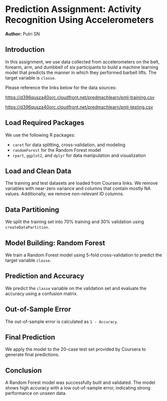 # Prediction Assignment: Activity Recognition Using Accelerometers  
**Author:** Putri SN  

## Introduction  
In this assignment, we use data collected from accelerometers on the belt, forearm, arm, and dumbbell of six participants to build a machine learning model that predicts the manner in which they performed barbell lifts. The target variable is `classe`.

Please reference the links below for the data sources:

https://d396qusza40orc.cloudfront.net/predmachlearn/pml-training.csv

https://d396qusza40orc.cloudfront.net/predmachlearn/pml-testing.csv

## Load Required Packages  
We use the following R packages:
- `caret` for data splitting, cross-validation, and modeling
- `randomForest` for the Random Forest model
- `rpart`, `ggplot2`, and `dplyr` for data manipulation and visualization

## Load and Clean Data  
The training and test datasets are loaded from Coursera links. We remove variables with near-zero variance and columns that contain mostly NA values. Additionally, we remove non-relevant ID columns.

## Data Partitioning  
We split the training set into 70% training and 30% validation using `createDataPartition`.

## Model Building: Random Forest  
We train a Random Forest model using 5-fold cross-validation to predict the target variable `classe`.

## Prediction and Accuracy  
We predict the `classe` variable on the validation set and evaluate the accuracy using a confusion matrix.

## Out-of-Sample Error  
The out-of-sample error is calculated as `1 - Accuracy`.

## Final Prediction  
We apply the model to the 20-case test set provided by Coursera to generate final predictions.

## Conclusion  
A Random Forest model was successfully built and validated. The model shows high accuracy with a low out-of-sample error, indicating strong performance on unseen data.
